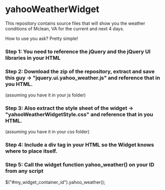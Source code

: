 # yahooWeatherWidget

This repository contains source files that will show you the weather conditions of Mclean, VA for the current and next 4 days.

How to use you ask?
Pretty simple!

### Step 1: You need to reference the jQuery and the jQuery UI libraries in your HTML

<script src="https://ajax.googleapis.com/ajax/libs/jquery/1.11.3/jquery.min.js"></script>
<script src="https://ajax.googleapis.com/ajax/libs/jqueryui/1.11.4/jquery-ui.min.js"></script>

### Step 2: Download the zip of the repository, extract and save this guy -> "jquery.ui.yahoo_weather.js" and reference that in you HTML.

(assuming you have it in your js folder)
<script src="js/jquery.ui.yahoo_weather.js"></script>

### Step 3: Also extract the style sheet of the widget -> "yahooWeatherWidgetStyle.css" and reference that in you HTML.
(assuming you have it in your css folder)
<link rel="stylesheet" href="css/yahooWeatherWidgetStyle.css">

### Step 4: Include a div tag in your HTML so the Widget knows where to place itself.

<div id="my_widget_container_id"></div>

### Step 5: Call the widget function yahoo_weather() on your ID from any script

$("#my_widget_container_id").yahoo_weather();

